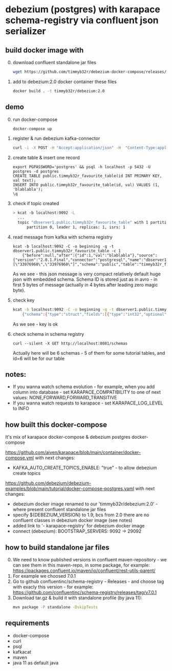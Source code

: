 # debezium (postgres) with karapace schema-registry via confluent json serializer

## build docker image with

0. download confluent standalone jar files
    ```sh
    wget https://github.com/timmyb32r/debezium-docker-compose/releases/download/7.0.1/confluent-serializers-standalone-7.0.1.tar.gz && tar --strip-components=2 -xzf confluent-serializers-standalone-7.0.1.tar.gz && rm ./confluent-serializers-standalone-7.0.1.tar.gz
    ```

1. add to debezium:2.0 docker container these files
    ```sh
    docker build . -t timmyb32r/debezium:2.0
    ```

## demo

0) run docker-compose
    ```sh
    docker-compose up
    ```

1) register & run debezium kafka-connector
    ```sh
    curl -i -X POST -H "Accept:application/json" -H  "Content-Type:application/json" http://localhost:8083/connectors/ -d @register-postgres-karapace-json.json
    ```

2) create table & insert one record
    ```
    export PGPASSWORD='postgres' && psql -h localhost -p 5432 -U postgres -d postgres
    CREATE TABLE public.timmyb32r_favourite_table(id INT PRIMARY KEY, val text);
    INSERT INTO public.timmyb32r_favourite_table(id, val) VALUES (1, 'blablabla');
    \q
    ```
3) check if topic created
    ```sh
    > kcat -b localhost:9092 -L
      ...
      topic "dbserver1.public.timmyb32r_favourite_table" with 1 partitions:
          partition 0, leader 1, replicas: 1, isrs: 1
    ```

4) read message from kafka with schema registry
    ```
    kcat -b localhost:9092 -C -o beginning -q -t dbserver1.public.timmyb32r_favourite_table -c 1
        {"before":null,"after":{"id":1,"val":"blablabla"},"source":{"version":"2.0.1.Final","connector":"postgresql","name":"dbserver1","ts_ms":1673223652593,"snapshot":"false","db":"postgres","sequence":"[\"33976960\",\"33976960\"]","schema":"public","table":"timmyb32r_favourite_table","txId":754,"lsn":33976960,"xmin":null},"op":"c","ts_ms":1673223653030,"transaction":null}
    ```
    As we see - this json message is very compact relatively default huge json with embedded schema. Schema ID is stored just as in avro - in first 5 bytes of message (actually in 4 bytes after leading zero magic byte).

5) check key
    ```sh
    kcat -b localhost:9092 -C -o beginning -q -t dbserver1.public.timmyb32r_favourite_table -c 1 -K!
        {"schema":{"type":"struct","fields":[{"type":"int32","optional":false,"field":"id"}],"optional":false,"name":"dbserver1.public.timmyb32r_favourite_table.Key"},"payload":{"id":1}}!{"before":null,"after":{"id":1,"val":"blablabla"},"source":{"version":"2.0.1.Final","connector":"postgresql","name":"dbserver1","ts_ms":1673223652593,"snapshot":"false","db":"postgres","sequence":"[\"33976960\",\"33976960\"]","schema":"public","table":"timmyb32r_favourite_table","txId":754,"lsn":33976960,"xmin":null},"op":"c","ts_ms":1673223653030,"transaction":null}
    ```
    As we see - key is ok

6) check schema in schema registry
    ```
    curl --silent -X GET http://localhost:8081/schemas
    ```
    Actually here will be 6 schemas - 5 of them for some tutorial tables, and id=6 will be for our table


## notes:

- If you wanna watch schema evolution - for example, when you add column into database - set KARAPACE_COMPATIBILITY to one of next values: NONE,FORWARD,FORWARD_TRANSITIVE
- If you wanna watch requests to karapace - set KARAPACE_LOG_LEVEL to INFO


## how built this docker-compose

It's mix of karapace docker-compose & debezium postgres docker-compose

https://github.com/aiven/karapace/blob/main/container/docker-compose.yml
with next changes:
- KAFKA_AUTO_CREATE_TOPICS_ENABLE: "true" - to allow debezium create topics

https://github.com/debezium/debezium-examples/blob/main/tutorial/docker-compose-postgres.yaml
with next changes:
- debezium docker image renamed to our 'timmyb32r/debezium:2.0' - where present confluent standalone jar files
- specify ${DEBEZIUM_VERSION} to 1.9, bcs from 2.0 there are no confluent classes in debezium docker image (see notes)
- added link to '- karapace-registry' for debezium docker image
- connect (debezium): BOOTSTRAP_SERVERS: 9092 -> 29092


## how to build standalone jar files

0. We need to know published versions in confluent maven-repository - we can see them in this maven-repo, in some package, for example: https://packages.confluent.io/maven/io/confluent/rest-utils-parent/
1. For example we choosed 7.0.1
2. Go to github confluentinc/schema-registry - Releases - and choose tag with exacly this version - for example: https://github.com/confluentinc/schema-registry/releases/tag/v7.0.1
3. Download tar.gz & build it with standalone profile (by java 11): 
    ```sh
    mvn package -P standalone -DskipTests
    ```


## requirements

- docker-compose
- curl
- psql
- kafkacat
- maven
- java 11 as default java


